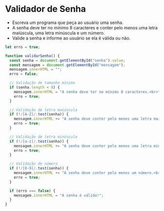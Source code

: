 # Validador de Senha

- Escreva um programa que peça ao usuário uma senha.
- A senha deve ter no mínimo 8 caracteres e conter pelo menos uma letra maiúscula, uma letra minúscula e um número.
- Valide a senha e informe ao usuário se ela é válida ou não.

```javascript
let erro = true;

function validarSenha() {
  const senha = document.getElementById("senha").value;
  const mensagem = document.getElementById("mensagem");
  mensagem.innerHTML = "";
  erro = false;

  // Validação de tamanho mínimo
  if (senha.length < 8) {
    mensagem.innerHTML = "A senha deve ter no mínimo 8 caracteres.<br>";
    erro = true;
  }

  // Validação de letra maiúscula
  if (!/[A-Z]/.test(senha)) {
    mensagem.innerHTML += "A senha deve conter pelo menos uma letra maiúscula.<br>";
    erro = true;
  }

  // Validação de letra minúscula
  if (!/[a-z]/.test(senha)) {
    mensagem.innerHTML += "A senha deve conter pelo menos uma letra minúscula.<br>";
    erro = true;
  }

  // Validação de número
  if (!/[0-9]/.test(senha)) {
    mensagem.innerHTML += "A senha deve conter pelo menos um número.<br>";
    erro = true;
  }

  if (erro === false) {
    mensagem.innerHTML = "A senha é válida!";
  }
}
```